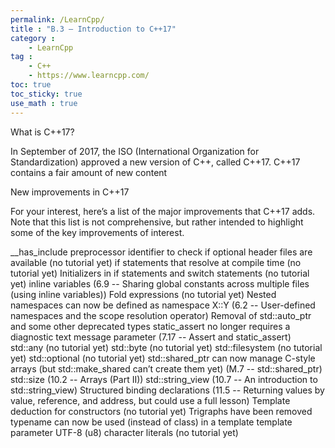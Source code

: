 ```yaml
---
permalink: /LearnCpp/
title : "B.3 — Introduction to C++17"
category :
    - LearnCpp
tag : 
    - C++
    - https://www.learncpp.com/
toc: true  
toc_sticky: true 
use_math : true
---
```



What is C++17?

In September of 2017, the ISO (International Organization for Standardization) approved a new version of C++, called C++17. C++17 contains a fair amount of new content

New improvements in C++17

For your interest, here’s a list of the major improvements that C++17 adds. Note that this list is not comprehensive, but rather intended to highlight some of the key improvements of interest.

__has_include preprocessor identifier to check if optional header files are available (no tutorial yet)
if statements that resolve at compile time (no tutorial yet)
Initializers in if statements and switch statements (no tutorial yet)
inline variables (6.9 -- Sharing global constants across multiple files (using inline variables))
Fold expressions (no tutorial yet)
Nested namespaces can now be defined as namespace X::Y (6.2 -- User-defined namespaces and the scope resolution operator)
Removal of std::auto_ptr and some other deprecated types
static_assert no longer requires a diagnostic text message parameter (7.17 -- Assert and static_assert)
std::any (no tutorial yet)
std::byte (no tutorial yet)
std::filesystem (no tutorial yet)
std::optional (no tutorial yet)
std::shared_ptr can now manage C-style arrays (but std::make_shared can’t create them yet) (M.7 -- std::shared_ptr)
std::size (10.2 -- Arrays (Part II))
std::string_view (10.7 -- An introduction to std::string_view)
Structured binding declarations (11.5 -- Returning values by value, reference, and address, but could use a full lesson)
Template deduction for constructors (no tutorial yet)
Trigraphs have been removed
typename can now be used (instead of class) in a template template parameter
UTF-8 (u8) character literals (no tutorial yet)
